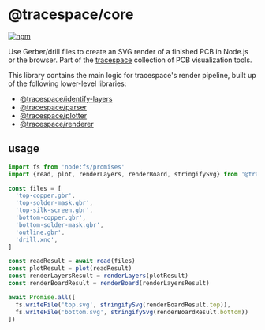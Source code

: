 # @tracespace/core

[![npm][npm badge]][npm package]

Use Gerber/drill files to create an SVG render of a finished PCB in Node.js or the browser. Part of the [tracespace][] collection of PCB visualization tools.

This library contains the main logic for tracespace's render pipeline, built up of the following lower-level libraries:

- [@tracespace/identify-layers][]
- [@tracespace/parser][]
- [@tracespace/plotter][]
- [@tracespace/renderer][]

[tracespace]: https://github.com/tracespace/tracespace
[@tracespace/identify-layers]: ../identify-layers
[@tracespace/parser]: ../parser
[@tracespace/plotter]: ../plotter
[@tracespace/renderer]: ../renderer
[npm package]: https://www.npmjs.com/package/@tracespace/core/v/next
[npm badge]: https://img.shields.io/npm/v/@tracespace/core/next?style=flat-square

## usage

```js
import fs from 'node:fs/promises'
import {read, plot, renderLayers, renderBoard, stringifySvg} from '@tracespace/core'

const files = [
  'top-copper.gbr',
  'top-solder-mask.gbr',
  'top-silk-screen.gbr',
  'bottom-copper.gbr',
  'bottom-solder-mask.gbr',
  'outline.gbr',
  'drill.xnc',
]

const readResult = await read(files)
const plotResult = plot(readResult)
const renderLayersResult = renderLayers(plotResult)
const renderBoardResult = renderBoard(renderLayersResult)

await Promise.all([
  fs.writeFile('top.svg', stringifySvg(renderBoardResult.top)),
  fs.writeFile('bottom.svg', stringifySvg(renderBoardResult.bottom))
])
```
